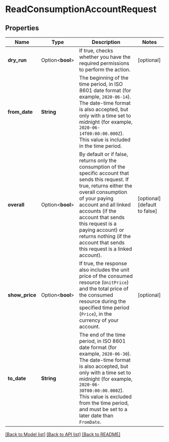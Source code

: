 # ReadConsumptionAccountRequest

## Properties

Name | Type | Description | Notes
------------ | ------------- | ------------- | -------------
**dry_run** | Option<**bool**> | If true, checks whether you have the required permissions to perform the action. | [optional]
**from_date** | **String** | The beginning of the time period, in ISO 8601 date format (for example, `2020-06-14`). The date-time format is also accepted, but only with a time set to midnight (for example, `2020-06-14T00:00:00.000Z`). This value is included in the time period. | 
**overall** | Option<**bool**> | By default or if false, returns only the consumption of the specific account that sends this request. If true, returns either the overall consumption of your paying account and all linked accounts (if the account that sends this request is a paying account) or returns nothing (if the account that sends this request is a linked account). | [optional][default to false]
**show_price** | Option<**bool**> | If true, the response also includes the unit price of the consumed resource (`UnitPrice`) and the total price of the consumed resource during the specified time period (`Price`), in the currency of your account. | [optional]
**to_date** | **String** | The end of the time period, in ISO 8601 date format (for example, `2020-06-30`). The date-time format is also accepted, but only with a time set to midnight (for example, `2020-06-30T00:00:00.000Z`). This value is excluded from the time period, and must be set to a later date than `FromDate`. | 

[[Back to Model list]](../README.md#documentation-for-models) [[Back to API list]](../README.md#documentation-for-api-endpoints) [[Back to README]](../README.md)



